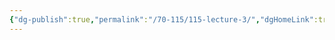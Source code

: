 ```yaml
---
{"dg-publish":true,"permalink":"/70-115/115-lecture-3/","dgHomeLink":true,"dgPassFrontmatter":false,"dgShowBacklinks":false,"dgShowLocalGraph":false,"dgShowInlineTitle":false}
---
```

